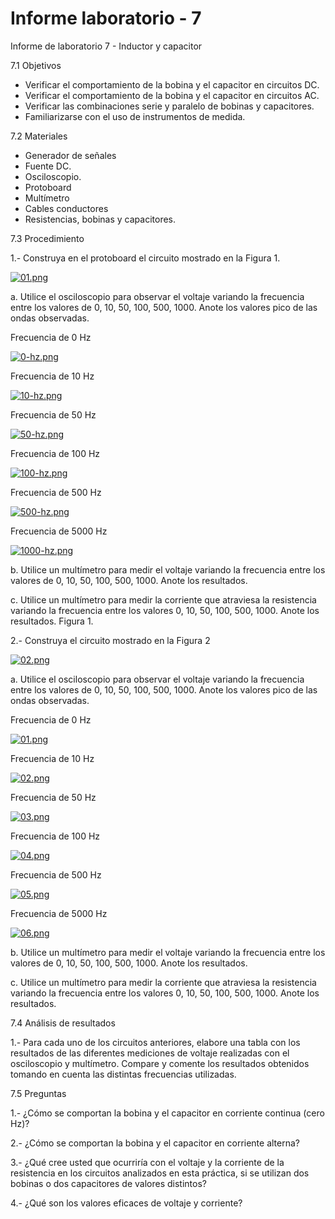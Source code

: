 # Informe laboratorio - 7
 Informe de laboratorio 7 - Inductor y capacitor

7.1 Objetivos 
 
- Verificar el comportamiento de la bobina y el capacitor en circuitos DC. 
- Verificar el comportamiento de la bobina y el capacitor en circuitos AC. 
- Verificar las combinaciones serie y paralelo de bobinas y capacitores. 
- Familiarizarse con el uso de instrumentos de medida. 

7.2 Materiales 
- Generador de señales 
- Fuente DC. 
- Osciloscopio. 
- Protoboard 
- Multímetro 
- Cables conductores 
- Resistencias, bobinas y capacitores. 

7.3 Procedimiento 

1.- Construya en el protoboard el circuito mostrado en la Figura 1. 

[![01.png](https://i.postimg.cc/bvHrjmVw/01.png)](https://postimg.cc/Y40M6zw5)
 
a. Utilice el osciloscopio para observar el voltaje variando la frecuencia entre los 
valores de 0, 10, 50, 100, 500, 1000. Anote los valores pico de las ondas observadas. 


Frecuencia de 0 Hz

[![0-hz.png](https://i.postimg.cc/fyQxYFBG/0-hz.png)](https://postimg.cc/2bTbDHpG)

Frecuencia de 10 Hz

[![10-hz.png](https://i.postimg.cc/90BqZf49/10-hz.png)](https://postimg.cc/PvPxkTQf)

Frecuencia de 50 Hz

[![50-hz.png](https://i.postimg.cc/WbXk4hcL/50-hz.png)](https://postimg.cc/N52MJG0p)

Frecuencia de 100 Hz

[![100-hz.png](https://i.postimg.cc/sXdBLW7S/100-hz.png)](https://postimg.cc/1gB5nfW5)

Frecuencia de 500 Hz

[![500-hz.png](https://i.postimg.cc/CxRzL74k/500-hz.png)](https://postimg.cc/JsW1pbvz)

Frecuencia de 5000 Hz

[![1000-hz.png](https://i.postimg.cc/x1Bqkms7/1000-hz.png)](https://postimg.cc/jDQRmDYQ)

b. Utilice un multímetro para medir el voltaje variando la frecuencia entre los valores 
de 0, 10, 50, 100, 500, 1000. Anote los resultados. 

c. Utilice un multímetro para medir la corriente que atraviesa la resistencia variando la 
frecuencia entre los valores 0, 10, 50, 100, 500, 1000. Anote los resultados. 
Figura 1. 
 
2.- Construya el circuito mostrado en la Figura 2 

[![02.png](https://i.postimg.cc/1tvz8fQx/02.png)](https://postimg.cc/FdJvqFzG)

a. Utilice el osciloscopio para observar el voltaje variando la frecuencia entre los 
valores de 0, 10, 50, 100, 500, 1000. Anote los valores pico de las ondas observadas. 

Frecuencia de 0 Hz

[![01.png](https://i.postimg.cc/HxdY59bS/01.png)](https://postimg.cc/CZrppDPD)

Frecuencia de 10 Hz

[![02.png](https://i.postimg.cc/Y2XrGg03/02.png)](https://postimg.cc/bdtc4ZQD)

Frecuencia de 50 Hz

[![03.png](https://i.postimg.cc/d1sFDtKp/03.png)](https://postimg.cc/WDHCHVzw)

Frecuencia de 100 Hz

[![04.png](https://i.postimg.cc/SxcbrzSH/04.png)](https://postimg.cc/686P6qGh)

Frecuencia de 500 Hz

[![05.png](https://i.postimg.cc/26SprcQf/05.png)](https://postimg.cc/t1wvzzvr)

Frecuencia de 5000 Hz

[![06.png](https://i.postimg.cc/G3N0nj9Z/06.png)](https://postimg.cc/LhzQzLtT)

b. Utilice un multímetro para medir el voltaje variando la frecuencia entre los valores 
de 0, 10, 50, 100, 500, 1000. Anote los resultados. 

c. Utilice un multímetro para medir la corriente que atraviesa la resistencia variando la 
frecuencia entre los valores 0, 10, 50, 100, 500, 1000. Anote los resultados. 

 
7.4 Análisis de resultados 

1.- Para cada uno de los circuitos anteriores, elabore una tabla con los resultados de las 
diferentes mediciones de voltaje realizadas con el osciloscopio y multímetro. Compare y 
comente los resultados obtenidos tomando en cuenta las distintas frecuencias utilizadas. 

7.5 Preguntas 

1.- ¿Cómo se comportan la bobina y el capacitor en corriente continua (cero Hz)? 

2.- ¿Cómo se comportan la bobina y el capacitor en corriente alterna? 

3.- ¿Qué cree usted que ocurriría con el voltaje y la corriente de la resistencia en los 
circuitos analizados en esta práctica, si se utilizan dos bobinas o dos capacitores de valores 
distintos? 

4.- ¿Qué son los valores eficaces de voltaje y corriente? 